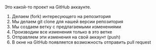 Это какой-то проект на GitHub аккаунте.


1. Делаем (fork) интересующего на репозитория
2. Мы делаем git clone для нашей версии репозитория
3. Мы создаем ветку с предлагаемыми изменениями
4. Производим все изменения только в это ветке
5. Отправляем эти изменения на свой аккаунт (push)
6. В окне на GitHub появляется возможность отправить pull request